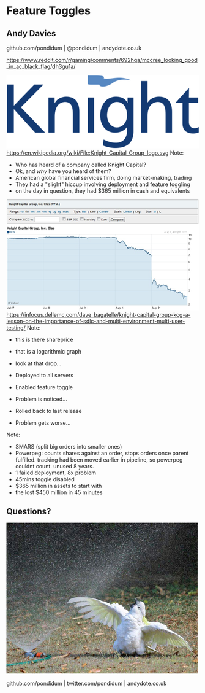 # Feature Toggles <!-- .element: class="push-down stroke" -->
## Andy Davies <!-- .element: class="stroke" -->
github.com/pondidum | @pondidum | andydote.co.uk  <!-- .element: class="smaller" -->

https://www.reddit.com/r/gaming/comments/692hqa/mccree_looking_good_in_ac_black_flag/dh3gu1a/ <!-- .element: class="attribution" -->

<!-- .slide: data-background="img/good-bad-ugly.png" data-background-size="contain" class="gbu" -->



![knight capital logo](img/knight-capital.png) <!-- .element: class="no-border" -->
https://en.wikipedia.org/wiki/File:Knight_Capital_Group_logo.svg <!-- .element: class="attribution" -->
Note:
* Who has heard of a company called Knight Capital?
* Ok, and *why* have you heard of them?
* American global financial services firm, doing market-making, trading
* They had a "slight" hiccup involving deployment and feature toggling
* on the day in question, they had $365 million in cash and equivalents



![knight capital shares](img/knight-capital-shares.jpg)
https://infocus.dellemc.com/dave_bagatelle/knight-capital-group-kcg-a-lesson-on-the-importance-of-sdlc-and-multi-environment-multi-user-testing/ <!-- .element: class="attribution" -->
Note:
* this is there shareprice
* that is a logarithmic graph
* look at that drop...



* Deployed to all servers <!-- .element: class="fragment" -->
* Enabled feature toggle <!-- .element: class="fragment" -->
* Problem is noticed... <!-- .element: class="fragment" -->
* Rolled back to last release <!-- .element: class="fragment" -->
* Problem gets worse... <!-- .element: class="fragment" -->

<!-- .element: class="list-unstyled" -->
Note:
* SMARS (split big orders into smaller ones)
* Powerpeg: counts shares against an order, stops orders once parent fulfilled. tracking had been moved earlier in pipeline, so powerpeg couldnt count. unused 8 years.
* 1 failed deployment, 8x problem
* 45mins toggle disabled
* $365 million in assets to start with
* the lost $450 million in 45 minutes



## Questions?
![questions](img/questions.jpg)

github.com/pondidum | twitter.com/pondidum | andydote.co.uk  <!-- .element: class="small" -->
